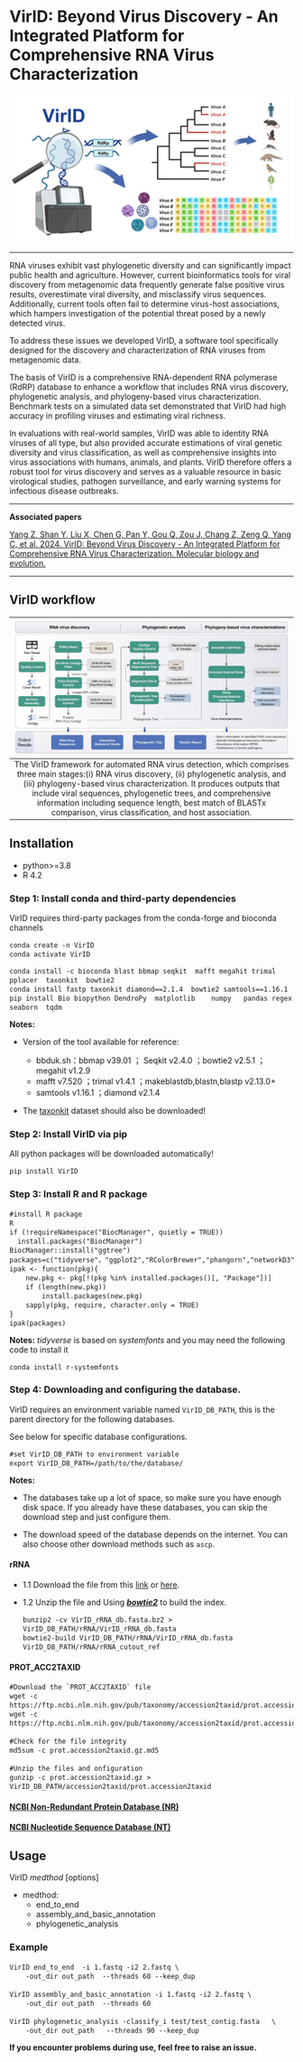 # **VirID**: Beyond Virus Discovery - An Integrated Platform for Comprehensive RNA Virus Characterization

![Image](./info/VirID_Cover_white.png)

---

RNA viruses exhibit vast phylogenetic diversity and can significantly impact public health and agriculture. However, current bioinformatics tools for viral discovery from metagenomic data frequently generate false positive virus results, overestimate viral diversity, and misclassify virus sequences. Additionally, current tools often fail to determine virus-host associations, which hampers investigation of the potential threat posed by a newly detected virus. 

To address these issues we developed VirID, a software tool specifically designed for the discovery and characterization of RNA viruses from metagenomic data. 

The basis of VirID is a comprehensive RNA-dependent RNA polymerase (RdRP) database to enhance a workflow that includes RNA virus discovery, phylogenetic analysis, and phylogeny-based virus characterization. Benchmark tests on a simulated data set demonstrated that VirID had high accuracy in profiling viruses and estimating viral richness. 

In evaluations with real-world samples, VirID was able to identity RNA viruses of all type, but also provided accurate estimations of viral genetic diversity and virus classification, as well as comprehensive insights into virus associations with humans, animals, and plants. VirID therefore offers a robust tool for virus discovery and serves as a valuable resource in basic virological studies, pathogen surveillance, and early warning systems for infectious disease outbreaks.


---
**Associated papers**


[Yang Z, Shan Y, Liu X, Chen G, Pan Y, Gou Q, Zou J, Chang Z, Zeng Q, Yang C, et al. 2024. VirID: Beyond Virus Discovery - An Integrated Platform for Comprehensive RNA Virus Characterization. Molecular biology and evolution.](https://academic.oup.com/mbe/advance-article/doi/10.1093/molbev/msae202/7781993?searchresult=1)


---


## VirID workflow



| ![Image](./info/pipeline.jpg)|
|:--:|
| The VirID framework for automated RNA virus detection, which comprises three main stages:(i) RNA virus discovery, (ii) phylogenetic analysis, and (iii) phylogeny-based virus characterization. It produces outputs that include viral sequences, phylogenetic trees, and comprehensive information including sequence length, best match of BLASTx comparison, virus classification, and host association. | 

## Installation
- python>=3.8
- R 4.2

### Step 1: Install conda and third-party dependencies
VirID requires third-party packages from the conda-forge and bioconda channels

```shell
conda create -n VirID
conda activate VirID
```

```shell
conda install -c bioconda blast bbmap seqkit  mafft megahit trimal  pplacer  taxonkit  bowtie2
conda install fastp taxonkit diamond==2.1.4  bowtie2 samtools==1.16.1
pip install Bio biopython DendroPy  matplotlib    numpy   pandas regex seaborn  tqdm
```
**Notes:**

- Version of the tool available for reference:
  - bbduk.sh：bbmap v39.01 ； Seqkit v2.4.0 ；bowtie2 v2.5.1 ；megahit v1.2.9
  - mafft v7.520 ；trimal v1.4.1 ；makeblastdb,blastn,blastp v2.13.0+
  - samtools v1.16.1 ；diamond v2.1.4

- The [taxonkit](https://bioinf.shenwei.me/taxonkit/download/) dataset should also be downloaded!



### Step 2: Install VirID via pip

All python packages will be downloaded automatically!

```shell
pip install VirID
```

### Step 3: Install R and R package

```shell
#install R package
R
if (!requireNamespace("BiocManager", quietly = TRUE))
  install.packages("BiocManager")
BiocManager::install("ggtree")
packages=c("tidyverse"，"ggplot2","RColorBrewer","phangorn","networkD3","jsonlite","dplyr","networkD3","jsonlite")
ipak <- function(pkg){
    new.pkg <- pkg[!(pkg %in% installed.packages()[, "Package"])]
    if (length(new.pkg))  
        install.packages(new.pkg)
    sapply(pkg, require, character.only = TRUE)
}
ipak(packages)
```
**Notes:**
*tidyverse* is based on *systemfonts* and you may need the following code to install it
```shell
conda install r-systemfonts
```

### Step 4: Downloading and configuring the database.

VirID requires an environment variable named `VirID_DB_PATH`, this is the parent directory for the following databases.

See below for specific database configurations.
```shell
#set VirID_DB_PATH to environment variable
export VirID_DB_PATH=/path/to/the/database/
```



**Notes:**

- The databases take up a lot of space, so make sure you have enough disk space. 
If you already have these databases, you can skip the download step and just configure them.

- The download speed of the database depends on the internet. You can also choose other download methods such as `ascp`.


#### rRNA

- 1.1 Download the file from this [link](https://drive.google.com/file/d/1PDbuIG1ZcMRWrQ8nhE50p33B2J1IposQ/view?usp=sharing) or [here](https://zenodo.org/records/10435588/files/VirID_rRNA_db.fasta.bz2?download=1).

- 1.2 Unzip the file and Using ***[bowtie2](https://github.com/BenLangmead/bowtie2)*** to build the index.
    ```shell
    bunzip2 -cv VirID_rRNA_db.fasta.bz2 > VirID_DB_PATH/rRNA/VirID_rRNA_db.fasta
    bowtie2-build VirID_DB_PATH/rRNA/VirID_rRNA_db.fasta VirID_DB_PATH/rRNA/rRNA_cutout_ref
    ```

#### **PROT_ACC2TAXID**

  ```shell
  #Download the `PROT_ACC2TAXID` file
  wget -c https://ftp.ncbi.nlm.nih.gov/pub/taxonomy/accession2taxid/prot.accession2taxid.gz
  wget -c https://ftp.ncbi.nlm.nih.gov/pub/taxonomy/accession2taxid/prot.accession2taxid.gz.md5

  #Check for the file integrity
  md5sum -c prot.accession2taxid.gz.md5

  #Unzip the files and onfiguration
  gunzip -c prot.accession2taxid.gz > VirID_DB_PATH/accession2taxid/prot.accession2taxid
  ```

#### [NCBI Non-Redundant Protein Database (NR)](./info/db_NR.md)



#### [NCBI Nucleotide Sequence Database (NT)](./info/db_NT.md)



## Usage
VirID *medthod* [options]

- medthod:
  - end_to_end
  - assembly_and_basic_annotation
  - phylogenetic_analysis

### Example

```shell
VirID end_to_end  -i 1.fastq -i2 2.fastq \
    -out_dir out_path  --threads 60 --keep_dup
	
VirID assembly_and_basic_annotation -i 1.fastq -i2 2.fastq \
    -out_dir out_path  --threads 60 
	
VirID phylogenetic_analysis -classify_i test/test_contig.fasta   \
	-out_dir out_path   --threads 90 --keep_dup
```


**If you encounter problems during use, feel free to raise an issue.**
